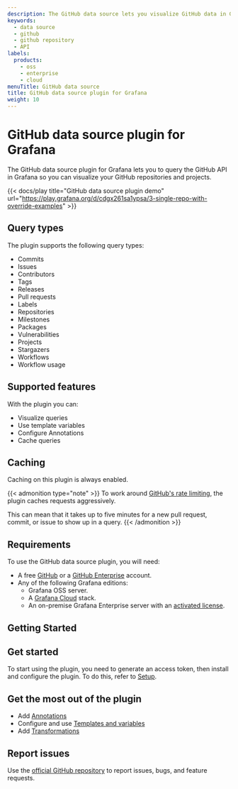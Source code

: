 ```yaml
---
description: The GitHub data source lets you visualize GitHub data in Grafana dashboards.
keywords:
  - data source
  - github
  - github repository
  - API
labels:
  products:
    - oss
    - enterprise
    - cloud
menuTitle: GitHub data source
title: GitHub data source plugin for Grafana
weight: 10
---
```


# GitHub data source plugin for Grafana

The GitHub data source plugin for Grafana lets you to query the GitHub API in Grafana so you can visualize your GitHub repositories and projects.

{{< docs/play title="GitHub data source plugin demo" url="https://play.grafana.org/d/cdgx261sa1ypsa/3-single-repo-with-override-examples" >}}

## Query types

The plugin supports the following query types:

- Commits
- Issues
- Contributors
- Tags
- Releases
- Pull requests
- Labels
- Repositories
- Milestones
- Packages
- Vulnerabilities
- Projects
- Stargazers
- Workflows
- Workflow usage

## Supported features

With the plugin you can:

- Visualize queries
- Use template variables
- Configure Annotations
- Cache queries

## Caching

Caching on this plugin is always enabled.

{{< admonition type="note" >}}
To work around [GitHub's rate limiting](https://docs.github.com/en/rest/using-the-rest-api/rate-limits-for-the-rest-api?apiVersion=2022-11-28), the plugin caches requests aggressively.

This can mean that it takes up to five minutes for a new pull request, commit, or issue to show up in a query.
{{< /admonition >}}

## Requirements

To use the GitHub data source plugin, you will need:

- A free [GitHub](https://github.com/) or a [GitHub Enterprise](https://github.com/enterprise) account.
- Any of the following Grafana editions:
  - Grafana OSS server.
  - A [Grafana Cloud](https://grafana.com/pricing/) stack.
  - An on-premise Grafana Enterprise server with an [activated license](https://grafana.com/docs/grafana/latest/enterprise/license/activate-license/).

## Getting Started

## Get started

To start using the plugin, you need to generate an access token, then install and configure the plugin.
To do this, refer to [Setup](LINK).

## Get the most out of the plugin

- Add [Annotations](https://grafana.com/docs/grafana/latest/dashboards/annotations/)
- Configure and use [Templates and variables](https://grafana.com/docs/grafana/latest/variables/)
- Add [Transformations](https://grafana.com/docs/grafana/latest/panels/transformations/)

## Report issues

Use the [official GitHub repository](https://github.com/grafana/github-datasource/issues) to report issues, bugs, and feature requests.
